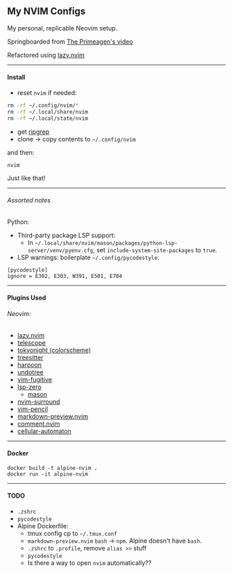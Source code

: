 ## My NVIM Configs

My personal, replicable Neovim setup. 

Springboarded from [The Primeagen's video](https://www.youtube.com/watch?v=w7i4amO_zaE&t=61s)

Refactored using [lazy.nvim](https://github.com/folke/lazy.nvim)

---

#### Install
- reset `nvim` if needed: 
```bash
rm -rf ~/.config/nvim/*
rm -rf ~/.local/share/nvim
rm -rf ~/.local/state/nvim
```
- get [ripgrep](https://github.com/BurntSushi/ripgrep)
- clone -> copy contents to `~/.config/nvim`

and then:
```
nvim
```
Just like that!


--- 

###### Assorted notes
Python:
- Third-party package LSP support:
    - In `~/.local/share/nvim/mason/packages/python-lsp-server/venv/pyenv.cfg`, set `include-system-site-packages` to `true`.
- LSP warnings: boilerplate `~/.config/pycodestyle`:
```
[pycodestyle]
ignore = E302, E303, W391, E501, E704
```

---

#### Plugins Used
###### Neovim:
- [lazy.nvim](https://github.com/folke/lazy.nvim)
- [telescope](https://github.com/nvim-telescope/telescope.nvim)
- [tokyonight (colorscheme)](https://github.com/folke/tokyonight.nvim)
- [treesitter](https://github.com/nvim-treesitter/nvim-treesitter)
- [harpoon](https://github.com/theprimeagen/harpoon)
- [undotree](https://github.com/mbbill/undotree)
- [vim-fugitive](https://github.com/tpope/vim-fugitive)
- [lsp-zero](https://github.com/'VonHeikemen/lsp-zero.nvim')
    - [mason](https://github.com/williamboman/mason.nvim)
- [nvim-surround](https://github.com/kylechui/nvim-surround)
- [vim-pencil](https://github.com/preservim/vim-pencil)
- [markdown-preview.nvim](https://github.com/williamboman/mason.nvim)
- [comment.nvim](https://github.com/numToStr/Comment.nvim)
- [cellular-automaton](https://github.com/williamboman/mason.nvim)

---

#### Docker
```
docker build -t alpine-nvim .
docker run -it alpine-nvim
```

---

#### TODO
- `.zshrc`
- `pycodestyle`
- Alpine Dockerfile:
    - tmux config cp to `~/.tmux.conf`
    - `markdown-preview.nvim` `bash` -> `npm`. Alpine doesn't have `bash`.
    - `.zshrc` to `.profile`, remove `alias >>` stuff
    - `pycodestyle`
    - Is there a way to open `nvim` automatically??

